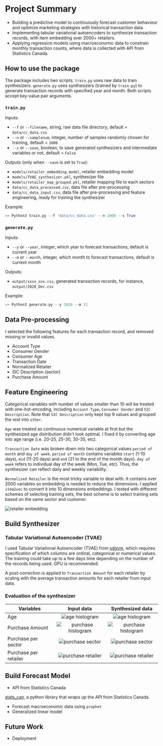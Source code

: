 # Project Summary

* Building a predictive model to continuously forecast customer behaviour and optimize marketing strategies with historical transaction data.
* Implementing tabular variational autoencoders to synthesize transaction records, with item embedding over 2000+ retailers.
* Applying regression models using macroeconomic data to constrain monthly transaction counts, where data is collected with API from Statistics Canada.

## How to use the package

The package includes two scripts. `train.py` uses raw data to train synthesizers. `generate.py` uses synthesizers (trained by `train.py`) to generate transaction records with specified year and month. Both scripts accept key-value pair arguments.

### `train.py`

Inputs: 
  * `--f` or `--filename`, string, raw data file directory, default = `data/cc_data.csv`
  * `--n` or `--samplenum`, integer, number of samples randomly chosen for training, default = `1000`
  * `--s` or `--save`, boolean, to save generated synthesizers and intermediate variables or not, default = `False`
  
Outputs (only when `--save` is set to `True`):
  * `models/retailer_embedding.model`, retailer embedding model
  * `models/TVAE_synthesizer.pkl`, synthesizer file
  * `models/retailer_map_grouped.pkl`, retailer mapping file to each sectors
  * `data/cc_data_processed.csv`, data file after pre-processing
  * `data/cc_data_input.csv`, data file after pre-processing and feature engineering, ready for training the synthesizer
  
Example:
```python
>> Python3 train.py --f 'data/cc_data.csv' --n 2000 --s True
```

### `generate.py`

Inputs:
  * `--y` or `--year`, integer, which year to forecast transactions, default is current year
  * `--m` or `--month`, integer, which month to forecast transactions, default is current month
  
Outputs:
  * `output/xxxx_xxx.csv`, generated transaction records, for instance, `output/2020_Dec.csv`
  
Example:
```Python
>> Python3 generate.py --y 2020 --m 12
```

## Data Pre-processing

I selected the following features for each transaction record, and removed missing or invalid values.

* Account Type
* Consumer Gender
* Consumer Age
* Transaction Date
* Normalized Retailer
* SIC Description (sector)
* Purchase Amount

## Feature Engineering

Categorical variables with number of values smaller than 10 will be treated with one-hot-encoding, including `Account Type`, `Consumer Gender` and `SIC Description`. Note that `SIC Description` only kept top 9 values and grouped the rest into `other`.

`Age` was treated as continuous numerical variable at first but the synthesized age distribution didn't look optimal. I fixed it by converting age into age range (i.e. 20-25, 25-30, 30-35, etc).

`Transaction Date` was broken down into two categorical values `period of month` and `day of week`. `period of month` contains variables `start` (1-10 days), `mid` (11-20 days) and `end` (21 to the end of the month days). `day of week` refers to individual day of the week (Mon, Tue, etc). Thus, the synthesizer can reflect daily and weekly variability. 

`Normalized Retailer` is the most tricky variable to deal with. It contains over 2000 variables so embedding is needed to reduce the dimensions. I applied `item2vec` to convert it into 10 dimensions embeddings. I tested with different schemes of selecting training sets, the best scheme is to select training sets based on the same sector and customer.

![retailer embedding](https://github.com/rui-zhang-ocean/Predict_Transactions/blob/master/experiments/figs/retailer2vec/exp_07_10emb.png "retailer embedding")

## Build Synthesizer

### Tabular Variational Autoencoder (TVAE)

I used Tabular Variational Autoencoder (TVAE) from [sdgym](https://github.com/sdv-dev/SDGym/blob/master/sdgym/synthesizers/tvae.py), which requires specification of which columns are ordinal, categorical or numerical values. The training could take up to a few days time depending on the number of the records being used. GPU is recommended.

A post-correction is applied to `Transaction Amount` for each retailer by scaling with the average transaction amounts for each retailer from input data.

### Evaluation of the synthesizer

| Variables        | Input data      | Synthesized data  |
| ---------------- |:---------------:|:-----------------:|
| Age                   | ![age histogram](https://github.com/rui-zhang-ocean/Predict_Transactions/blob/master/experiments/figs/eda/age_hist_input.png "age histogram input") | ![age histogram](https://github.com/rui-zhang-ocean/Predict_Transactions/blob/master/experiments/figs/eda/age_hist_syn_ageCat70.png "age histogram synthesized") |
| Purchase Amount       | ![purchase histogram](https://github.com/rui-zhang-ocean/Predict_Transactions/blob/master/experiments/figs/eda/purchase_hist_input.png "purchase histogram input")       | ![purchase histogram](https://github.com/rui-zhang-ocean/Predict_Transactions/blob/master/experiments/figs/eda/purchase_hist_syn_ageCat70_corr.png "purchase histogram synthesized") |
| Purchase per sector   | ![purchase sector](https://github.com/rui-zhang-ocean/Predict_Transactions/blob/master/experiments/figs/eda/purchase_SIC%20Description_input.png "purchase sector input")| ![purchase sector](https://github.com/rui-zhang-ocean/Predict_Transactions/blob/master/experiments/figs/eda/purchase_SIC%20Description_synthesized.png "purchase sector synthesized")|
| Purchase per retailer | ![purchase retailer](https://github.com/rui-zhang-ocean/Predict_Transactions/blob/master/experiments/figs/eda/purchase_Normalized%20Retailer_input.png "purchase retailer input") |   ![purchase retailer](https://github.com/rui-zhang-ocean/Predict_Transactions/blob/master/experiments/figs/eda/purchase_Normalized%20Retailer_synthesized.png "purchase retailer synthesized") |

## Build Forecast Model

* API from Statistics Canada

[stats_can](https://stats-can.readthedocs.io/en/latest/), a python library that wraps up the API from Statistics Canada

* Forecast macroeconomic data using `prophet`
* Generalized linear model

## Future Work

* Deployment

